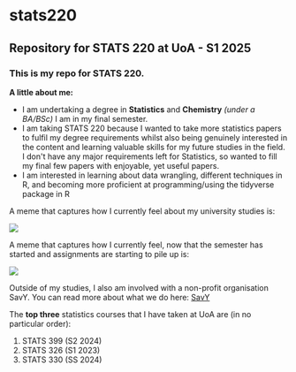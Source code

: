 # stats220
## Repository for STATS 220 at UoA - S1 2025
### This is my repo for STATS 220. 

**A little about me:**

- I am undertaking a degree in **Statistics** and **Chemistry** *(under a BA/BSc)* I am in my final semester.
- I am taking STATS 220 because I wanted to take more statistics papers to fulfil my degree requirements whilst also being genuinely interested in the content and learning valuable skills for my future studies in the field. I don't have any major requirements left for Statistics, so wanted to fill my final few papers with enjoyable, yet useful papers. 
- I am interested in learning about data wrangling, different techniques in R, and becoming more proficient at programming/using the tidyverse package in R 

A meme that captures how I currently feel about my university studies is: 

![](https://c.tenor.com/8druEACXtX8AAAAd/tenor.gif)

A meme that captures how I currently feel, now that the semester has started and assignments are starting to pile up is: 

![](https://media1.tenor.com/m/BUFowdH4YM4AAAAC/working-busy.gif)

Outside of my studies, I also am involved with a non-profit organisation SavY. You can read more about what we do here: [SavY](https://savy.org.nz)

The **top three** statistics courses that I have taken at UoA are (in no particular order):
1. STATS 399 (S2 2024)
2. STATS 326 (S1 2023)
3. STATS 330 (SS 2024)
